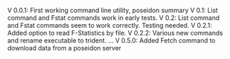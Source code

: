 V 0.0.1: First working command line utility, poseidon summary
V 0.1: List command and Fstat commands work in early tests.
V 0.2: List command and Fstat commands seem to work correctly. Testing needed.
V 0.2.1: Added option to read F-Statistics by file.
V 0.2.2: Various new commands and rename executable to trident.
...
V 0.5.0: Added Fetch command to download data from a poseidon server